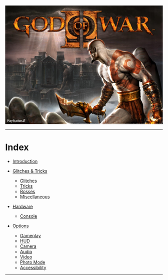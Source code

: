 ![Image of header](https://github.com/rbastronomy/God-of-War-Speedrun-Wiki/blob/main/images/gow2007.jpg)
- - - -
# **Index**
- [Introduction](#introduction)

- [Glitches & Tricks](#glitches-&-Tricks)
  - [Glitches](##Glitches)
  - [Tricks](##Tricks)
  - [Bosses](##Bosses)
  - [Miscellaneous](##Miscellaneous)

- [Hardware](#Hardware)
  - [Console](##Console)

- [Options](#Options)
    - [Gameplay](##Gameplay)
    - [HUD](##HUD)
    - [Camera](##Camera)
    - [Audio](##Audio)
    - [Video](##Video)
    - [Photo Mode](##Photo-mode)
    - [Accessibility](##Accessibility)
- - - -